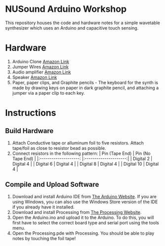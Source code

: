 NUSound Arduino Workshop
========================
This repository houses the code and hardware notes for a simple wavetable synthesizer which uses an Arduino and capacitive touch sensing.

Hardware
========
1. Arduino Clone [Amazon Link](https://www.amazon.com/dp/B01EWOE0UU/_encoding=UTF8?coliid=I2GTGOF5FVA7Z9&colid=10SUQNNMJO8W9&psc=0)
2. Jumper Wires [Amazon Link](https://www.amazon.com/120pcs-Multicolored-Breadboard-Arduino-Raspberry/dp/B072L1XMJR/ref=sr_1_2_sspa?s=industrial&ie=UTF8&qid=1516673026&sr=1-2-spons&keywords=male+to+male+jumper+wires&psc=1`)
3. Audio amplifier [Amazon Link](https://www.amazon.com/dp/B01N053XQS/_encoding=UTF8?coliid=IEO1PSH2QKAOJ&colid=10SUQNNMJO8W9&psc=0)
4. Speaker [Amazon Link](https://www.amazon.com/dp/B01LN8ONG4/_encoding=UTF8?coliid=I29WTTXYI849AV&colid=10SUQNNMJO8W9&psc=0)
5. Paper, paper clips, and Graphite pencils - The keyboard for the synth is made by drawing keys on paper in dark graphite pencil, and attaching a jumper via a paper clip to each key.

Instructions
============
Build Hardware
--------------
1. Attach Conductive tape or alluminum foil to five resistors.  Attach tape/foil as close to resistor bead as possible.
2. Connect resistors in the following pattern:
| Pin (Tape End)        | Pin (No Tape End)     |
|:--------------------: |:---------------------:|
| Digital 2             | Digital 4             |
| Digital 6             | Digital 4             |
| Digital 8             | Digital 4             |
| Digital 10            | Digital 4             |

Compile and Upload Software
---------------------------
1. Download and install Arduino IDE from [The Arduino Website](https://www.arduino.cc/en/Main/Software).  If you are using Windows, you can also use the Windows Store version of the IDE if you already have it installed.
2. Download and install Processing from [The Processing Website](https://processing.org/download/).  
3. Open the Arduino.ino and upload it to the Arduino.  To do this, you will first have to select the correct board type and serial port using the tools menu.
4. Open the Processing.pde with Processing.  You should be able to play notes by touching the foil tape!